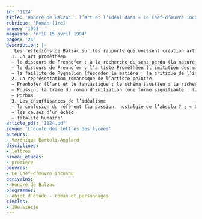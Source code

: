 ```yaml
---
id: '1124'
title: 'Honoré de Balzac : l’art et l’idéal dans « Le Chef-d’œuvre inconnu »'
rubrique: 'Roman [1re]'
annee: '1993'
magazine: 'n°10 15 avril 1994'
pages: '24'
description: |-
  'Les réflexions de Balzac sur les rapports qui unissent création artistique et sensibilité immédiate…
  1. Un art prométhéen
  – le discours de Frenhofer : à la recherche du sens perdu (la nature matérielle de la pensée ; dépasser la matière par la matière ; une intuition spiritualiste de l’unité)
  – le discours de Frenhofer : l’artiste Prométhéen (l’imitation des maîtres ; l’imitation de la nature ; l’artiste, rival de Dieu ?)
  – la faillite de Pygmalion (féconder la matière ; la critique de l’intelligence ; la pensée destructrice)
  2. La représentation romanesque de l’artiste peintre
  – Frenhofer (l’art et le fantastique ; le schéma faustien ; la richesse)
  – Poussin, la trame du roman d’initiation (une forme signifiante : la nécessité de l’apprentissage ; la conception idéaliste de l’artiste ; le capital énergétique du créateur)
  – Porbus
  3. Les insuffisances de l’idéalisme
  – la confusion du référent (la passion, nostalgie de l’absolu ? ; « Le Chef-d’œuvre inconnu » ou la confusion de l’image et du modèle ; la perte du référent)
  – les causes d’un échec
  – fatalité humaine'
article_pdf: '1124.pdf'
revue: 'L’école des lettres des lycées'
auteurs:
- Véronique Bartoli-Anglard
disciplines:
- lettres
niveau_etudes:
- première
oeuvres:
- Le Chef-d’œuvre inconnu
ecrivains:
- Honoré de Balzac
programmes:
- objet d’étude - roman et personnages
siecles:
- 19e siècle
---
```


